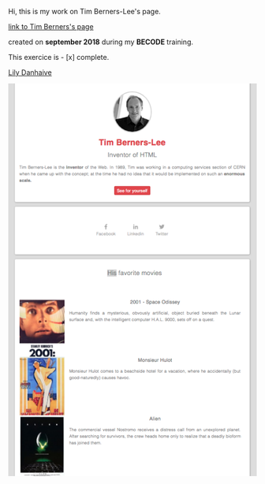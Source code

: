 Hi,
this is my work on Tim Berners-Lee's page.

[link to Tim Berners's page](https://lilyda08.github.io/starting-web-development/)

created on **september 2018** during my **BECODE** training.

This exercice is - [x] complete.

[Lily Danhaive](https://github.com/LilyDa08)

![Tim's Page](images/TimB.png)
